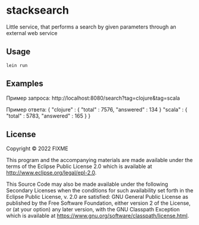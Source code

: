 # stacksearch

Little service, that performs a search by given parameters through an external web service

## Usage

    lein run

## Examples

Пример запроса: http://localhost:8080/search?tag=clojure&tag=scala

Пример ответа:
{
  "clojure" : {
    "total" : 7576,
    "answered" : 134
  }
  "scala" : {
    "total" : 5783,
    "answered" : 165
  }
}

## License

Copyright © 2022 FIXME

This program and the accompanying materials are made available under the
terms of the Eclipse Public License 2.0 which is available at
http://www.eclipse.org/legal/epl-2.0.

This Source Code may also be made available under the following Secondary
Licenses when the conditions for such availability set forth in the Eclipse
Public License, v. 2.0 are satisfied: GNU General Public License as published by
the Free Software Foundation, either version 2 of the License, or (at your
option) any later version, with the GNU Classpath Exception which is available
at https://www.gnu.org/software/classpath/license.html.
